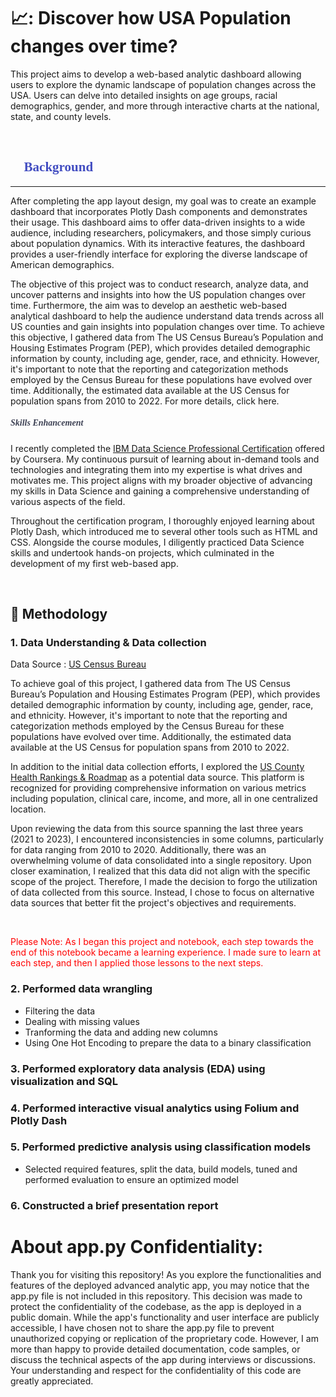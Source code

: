 # 📈: Discover how USA Population changes over time? 
This project aims to develop a web-based analytic dashboard allowing users to explore the dynamic landscape of population changes across the USA. Users can delve into detailed insights on age groups, racial demographics, gender, and more through interactive charts at the national, state, and county levels.

<br>

## **<span style="color:#424dc1; font-family:montserrat;">:page_facing_up: Background </span>**
* **

After completing the app layout design, my goal was to create an example dashboard that incorporates Plotly Dash components and demonstrates their usage. This dashboard aims to offer data-driven insights to a wide audience, including researchers, policymakers, and those simply curious about population dynamics. With its interactive features, the dashboard provides a user-friendly interface for exploring the diverse landscape of American demographics.

The objective of this project was to conduct research, analyze data, and uncover patterns and insights into how the US population changes over time. Furthermore, the aim was to develop an aesthetic web-based analytical dashboard to help the audience understand data trends across all US counties and gain insights into population changes over time. To achieve this objective, I gathered data from The US Census Bureau’s Population and Housing Estimates Program (PEP), which provides detailed demographic information by county, including age, gender, race, and ethnicity. However, it's important to note that the reporting and categorization methods employed by the Census Bureau for these populations have evolved over time. Additionally, the estimated data available at the US Census for population spans from 2010 to 2022. For more details, click here.

##### **<span style="color:rgba(51, 55, 75, 0.95); font-family:montserrat;">Skills Enhancement </span>**

I recently completed the [IBM Data Science Professional Certification](https://www.coursera.org/account/accomplishments/professional-cert/SMB6GDH3KV6R) offered by Coursera. My continuous pursuit of learning about in-demand tools and technologies and integrating them into my expertise is what drives and motivates me. This project aligns with my broader objective of advancing my skills in Data Science and gaining a comprehensive understanding of various aspects of the field.

Throughout the certification program, I thoroughly enjoyed learning about Plotly Dash, which introduced me to several other tools such as HTML and CSS. Alongside the course modules, I diligently practiced Data Science skills and undertook hands-on projects, which culminated in the development of my first web-based app.

<br>

## :page_facing_up: Methodology
  ### 1. Data Understanding & Data collection 
  Data Source : [US Census Bureau](https://www.census.gov/)

To achieve goal of this project, I gathered data from The US Census Bureau’s Population and Housing Estimates Program (PEP), which provides detailed demographic information by county, including age, gender, race, and ethnicity. However, it's important to note that the reporting and categorization methods employed by the Census Bureau for these populations have evolved over time. Additionally, the estimated data available at the US Census for population spans from 2010 to 2022.

In addition to the initial data collection efforts, I explored the [US County Health Rankings & Roadmap](https://www.countyhealthrankings.org/) as a potential data source. This platform is recognized for providing comprehensive information on various metrics including population, clinical care, income, and more, all in one centralized location.

Upon reviewing the data from this source spanning the last three years (2021 to 2023), I encountered inconsistencies in some columns, particularly for data ranging from 2010 to 2020. Additionally, there was an overwhelming volume of data consolidated into a single repository. Upon closer examination, I realized that this data did not align with the specific scope of the project. Therefore, I made the decision to forgo the utilization of data collected from this source. Instead, I chose to focus on alternative data sources that better fit the project's objectives and requirements.

<br>

<p style="color: red;"> Please Note: As I began this project and notebook, each step towards the end of this notebook became a learning experience. I made sure to learn at each step, and then I applied those lessons to the next steps. </p>

  ### 2. Performed data wrangling
  - Filtering the data
  - Dealing with missing values
  - Tranforming the data and adding new columns
  - Using One Hot Encoding to prepare the data to a binary classification
  ### 3. Performed exploratory data analysis (EDA) using visualization and SQL
  ### 4. Performed interactive visual analytics using Folium and Plotly Dash
  ### 5. Performed predictive analysis using classification models
  - Selected required features, split the data, build models, tuned and performed evaluation to ensure an optimized model
  ### 6. Constructed a brief presentation report






# About app.py Confidentiality:

Thank you for visiting this repository! As you explore the functionalities and features of the deployed advanced analytic app, you may notice that the app.py file is not included in this repository. This decision was made to protect the confidentiality of the codebase, as the app is deployed in a public domain. While the app's functionality and user interface are publicly accessible, I have chosen not to share the app.py file to prevent unauthorized copying or replication of the proprietary code. However, I am more than happy to provide detailed documentation, code samples, or discuss the technical aspects of the app during interviews or discussions. Your understanding and respect for the confidentiality of this code are greatly appreciated.
